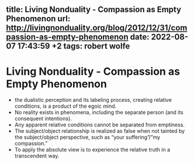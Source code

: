 title: Living Nonduality - Compassion as Empty Phenomenon
url: http://livingnonduality.org/blog/2012/12/31/compassion-as-empty-phenomenon
date: 2022-08-07 17:43:59 +2
tags: robert wolfe
---

# Living Nonduality - Compassion as Empty Phenomenon

- the dualistic perception and its labeling process, creating relative conditions, is a product of the egoic mind.
- No reality exists in phenomena, including the separate person (and its consequent intentions).
- Any apparent relative conditions cannot be separated from emptiness.
- The subject/object relationship is realized as false when not tainted by the subject/object perspective, such as “your suffering”/”my compassion.”
- To apply the absolute view is to experience the relative truth in a transcendent way.
